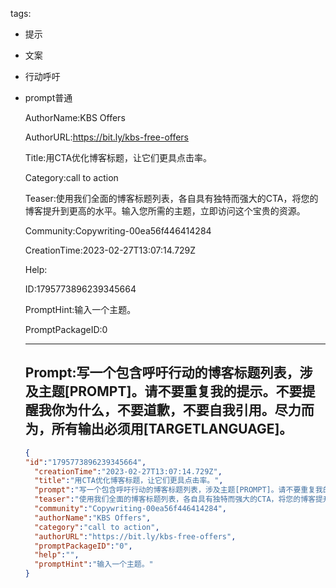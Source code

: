   tags: 
- 提示
- 文案
- 行动呼吁
- prompt普通

  AuthorName:KBS Offers

  AuthorURL:https://bit.ly/kbs-free-offers

  Title:用CTA优化博客标题，让它们更具点击率。

  Category:call to action

  Teaser:使用我们全面的博客标题列表，各自具有独特而强大的CTA，将您的博客提升到更高的水平。输入您所需的主题，立即访问这个宝贵的资源。

  Community:Copywriting-00ea56f446414284

  CreationTime:2023-02-27T13:07:14.729Z

  Help:

  ID:1795773896239345664

  PromptHint:输入一个主题。

  PromptPackageID:0

  ---

  ## Prompt:写一个包含呼吁行动的博客标题列表，涉及主题[PROMPT]。请不要重复我的提示。不要提醒我你为什么，不要道歉，不要自我引用。尽力而为，所有输出必须用[TARGETLANGUAGE]。

  ```json
  {
  "id":"1795773896239345664",
    "creationTime":"2023-02-27T13:07:14.729Z",
    "title":"用CTA优化博客标题，让它们更具点击率。",
    "prompt":"写一个包含呼吁行动的博客标题列表，涉及主题[PROMPT]。请不要重复我的提示。不要提醒我你为什么，不要道歉，不要自我引用。尽力而为，所有输出必须用[TARGETLANGUAGE]。",
    "teaser":"使用我们全面的博客标题列表，各自具有独特而强大的CTA，将您的博客提升到更高的水平。输入您所需的主题，立即访问这个宝贵的资源。",
    "community":"Copywriting-00ea56f446414284",
    "authorName":"KBS Offers",
    "category":"call to action",
    "authorURL":"https://bit.ly/kbs-free-offers",
    "promptPackageID":"0",
    "help":"",
    "promptHint":"输入一个主题。"
  }
  ```
